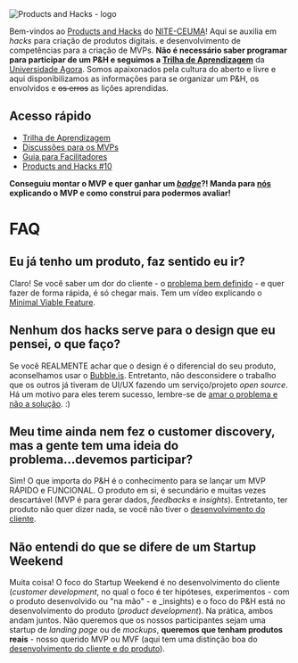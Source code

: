 
<img style="vertical-align: middle; display: block; margin-left: auto; margin-right: auto;" src="https://github.com/nite-ceuma/products-and-hacks/raw/gh-pages/img/logo.png" alt="Products and Hacks - logo">

Bem-vindos ao [Products and Hacks](http://nite.ceuma.br/wiki/doku.php?id=products-and-hacks) do [NITE-CEUMA](http://nite.ceuma.br)! Aqui se auxilia em _hacks_ para criação de produtos digitais. e desenvolvimento de competências para a criação de MVPs. **Não é necessário saber programar para participar de um P&H e seguimos a [Trilha de Aprendizagem](https://universidadeagora.com/trilha-de-aprendizagem-products-and-hacks/)** da [Universidade Agora](https://universidadeagora.com). Somos apaixonados pela cultura do aberto e livre e aqui disponibilizamos as informações para se organizar um P&H, os envolvidos e ~~os erros~~ as lições aprendidas.

## Acesso rápido

  - [Trilha de Aprendizagem](https://universidadeagora.com/trilha-de-aprendizagem-products-and-hacks/)
  - [Discussões para os MVPs](https://comunidade.universidadeagora.com/tags/mvp)
  - [Guia para Facilitadores](https://productsandhacks.com/guia-para-facilitadores)
  - [Products and Hacks #10](https://nite-ceuma.github.io/products-and-hacks/products-and-hacks-numero-10)

  **Conseguiu montar o MVP e quer ganhar um [_badge_](https://comunidade.universidadeagora.com/badges)?! Manda para [nós](https://universidadeagora.com/contato/) explicando o MVP e como construi para podermos avaliar!** 
  
# FAQ
  
## Eu já tenho um produto, faz sentido eu ir?
Claro! Se você saber um dor do cliente - o [problema bem definido](https://universidadeagora.com/2018/06/06/25270/trilha-empreendedor-digital-defina-muito-bem-o-problema/) - e quer fazer de forma rápida, é só chegar mais. Tem um vídeo explicando o [Minimal Viable Feature](https://www.youtube.com/watch?v=DEXNf2xjyRw).
 
## Nenhum dos hacks serve para o design que eu pensei, o que faço?
Se você REALMENTE achar que o design é o diferencial do seu produto, aconselhamos usar o [Bubble.is](https://bubble.is). Entretanto, não desconsidere o trabalho que os outros já tiveram de UI/UX fazendo um serviço/projeto _open source_. Há um motivo para eles terem sucesso, lembre-se de [amar o problema e não a solução](https://universidadeagora.com/2018/06/05/25245/trilha-empreendedor-digital-ame-o-problema-nao-a-solucao/). :)

## Meu time ainda nem fez o customer discovery, mas a gente tem uma ideia do problema...devemos participar?
Sim! O que importa do P&H é o conhecimento para se lançar um MVP RÁPIDO e FUNCIONAL. O produto em si, é secundário e muitas vezes descartável (MVP é para gerar dados, _feedbacks_ e _insights_). Entretanto, ter produto não quer dizer nada, se você não tiver o [desenvolvimento do cliente](https://pt.slideshare.net/startuplessonslearned/introduction-to-customer-development-at-the-lean-startup-intensive-at-web-20-expo-by-steve-blank/50-Product_Development_at_Lean_Startup).

## Não entendi do que se difere de um Startup Weekend
Muita coisa! O foco do Startup Weekend é no desenvolvimento do cliente (_customer development_, no qual o foco é ter hipóteses, experimentos - com o produto desenvolvido ou "na mão" - e _insights) e o foco do P&H está no desenvolvimento do produto (_product development_). Na prática, ambos andam juntos. Não queremos que os nossos participantes sejam uma startup de _landing page_ ou de _mockups_, **queremos que tenham produtos reais** - nosso querido MVP ou MVF (aqui tem uma distinção boa do [desenvolvimento do cliente e do produto](https://pt.slideshare.net/startuplessonslearned/introduction-to-customer-development-at-the-lean-startup-intensive-at-web-20-expo-by-steve-blank/50-Product_Development_at_Lean_Startup)). 
